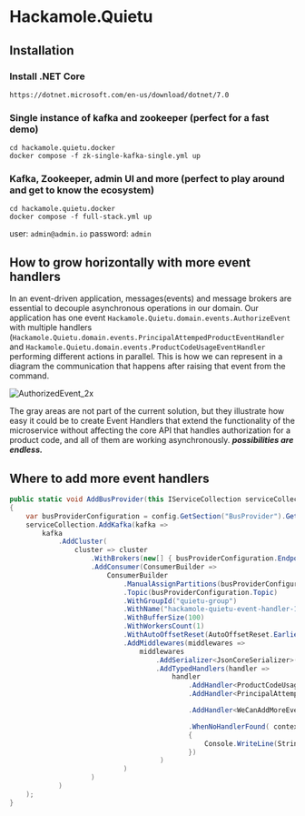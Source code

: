 # Hackamole.Quietu

## Installation

### Install .NET Core
```
https://dotnet.microsoft.com/en-us/download/dotnet/7.0
```

### Single instance of kafka and zookeeper (perfect for a fast demo)
```
cd hackamole.quietu.docker
docker compose -f zk-single-kafka-single.yml up
```

### Kafka, Zookeeper, admin UI and more (perfect to play around and get to know the ecosystem)
```
cd hackamole.quietu.docker
docker compose -f full-stack.yml up
```
user: ```admin@admin.io``` password: ```admin```


## How to grow horizontally with more event handlers

In an event-driven application, messages(events) and message brokers are essential to decouple asynchronous operations in our domain. Our application has one event ```Hackamole.Quietu.domain.events.AuthorizeEvent``` with multiple handlers (```Hackamole.Quietu.domain.events.PrincipalAttempedProductEventHandler``` and ```Hackamole.Quietu.domain.events.ProductCodeUsageEventHandler``` performing different actions in parallel. This is how we can represent in a diagram the communication that happens after raising that event from the command.

![AuthorizedEvent_2x](https://github.com/Bengie23/Hackamole.Quietu/assets/9501182/617b2269-974e-43ea-8cc9-c90aec7e15c0)

The gray areas are not part of the current solution, but they illustrate how easy it could be to create Event Handlers that extend the functionality of the microservice without affecting the core API that handles authorization for a product code, and all of them are working asynchronously. _**possibilities are endless.**_

## Where to add more event handlers

```c#
public static void AddBusProvider(this IServiceCollection serviceCollection, IConfiguration config)
{
    var busProviderConfiguration = config.GetSection("BusProvider").Get<BusProviderOptions>();
    serviceCollection.AddKafka(kafka =>
        kafka
            .AddCluster(
                cluster => cluster
                    .WithBrokers(new[] { busProviderConfiguration.Endpoint })
                    .AddConsumer(ConsumerBuilder =>
                        ConsumerBuilder
                            .ManualAssignPartitions(busProviderConfiguration.Topic, new[] { 1 })
                            .Topic(busProviderConfiguration.Topic)
                            .WithGroupId("quietu-group")
                            .WithName("hackamole-quietu-event-handler-1")
                            .WithBufferSize(100)
                            .WithWorkersCount(1)
                            .WithAutoOffsetReset(AutoOffsetReset.Earliest)
                            .AddMiddlewares(middlewares =>
                                middlewares
                                    .AddSerializer<JsonCoreSerializer>()
                                    .AddTypedHandlers(handler =>
                                        handler
                                            .AddHandler<ProductCodeUsageEventHandler>()
                                            .AddHandler<PrincipalAttemptedProductEventHandler>()

                                            .AddHandler<WeCanAddMoreEventHandlersHereForTheSameEventTypeAndSameSerializer>()

                                            .WhenNoHandlerFound( context =>
                                            {
                                                Console.WriteLine(String.Format("Message not handled > partition: {0} > offset: {1}", context.ConsumerContext.Partition, context.ConsumerContext.Offset));
                                            })
                                     )
                            )
                    )
            )
    );
}
```
